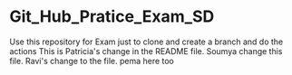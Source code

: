 # Git_Hub_Pratice_Exam_SD
Use this repository for Exam just to clone and create a branch and do the actions
This is Patricia's change in the README file.
Soumya change this file.
Ravi's change to the file.
pema here too 

